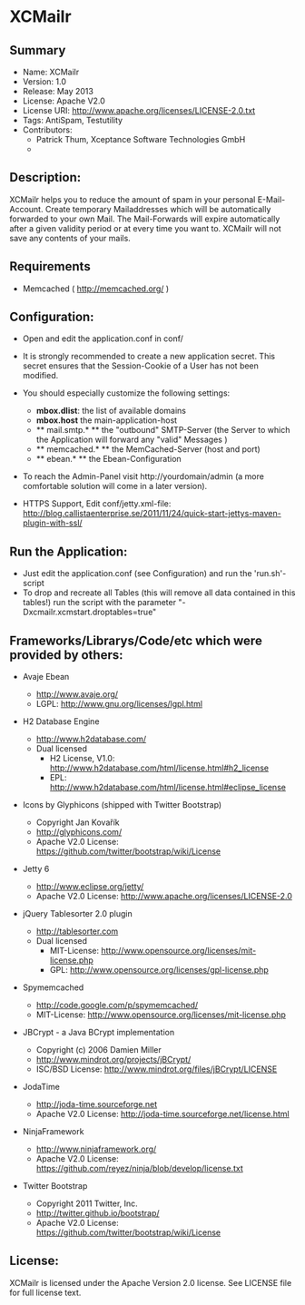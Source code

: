 XCMailr
=======
Summary
------
 * Name: XCMailr
 * Version: 1.0
 * Release: May 2013
 * License: Apache V2.0
 * License URI: http://www.apache.org/licenses/LICENSE-2.0.txt
 * Tags: AntiSpam, Testutility
 * Contributors:
    * Patrick Thum, Xceptance Software Technologies GmbH
    *  

Description:
------------
XCMailr helps you to reduce the amount of spam in your personal E-Mail-Account. Create temporary Mailaddresses which will be automatically forwarded to your own Mail. The Mail-Forwards will expire automatically after a given validity period or at every time you want to. XCMailr will not save any contents of your mails.


Requirements
-------------
 * Memcached ( http://memcached.org/ )


Configuration:
--------------
 * Open and edit the application.conf in conf/ 
 * It is strongly recommended to create a new application secret. This secret ensures that the Session-Cookie of a User has not been modified. 
 * You should especially customize the following settings:
    * **mbox.dlist**: the list of available domains
    * **mbox.host** the main-application-host 
    * ** mail.smtp.* ** the "outbound" SMTP-Server (the Server to which the Application will forward any "valid" Messages )
    * ** memcached.* ** the MemCached-Server (host and port)
    * ** ebean.* ** the Ebean-Configuration

 * To reach the Admin-Panel visit http://yourdomain/admin (a more comfortable solution will come in a later version).
 * HTTPS Support, Edit conf/jetty.xml-file: http://blog.callistaenterprise.se/2011/11/24/quick-start-jettys-maven-plugin-with-ssl/

Run the Application:
--------------------
 * Just edit the application.conf (see Configuration) and run the 'run.sh'-script
 * To drop and recreate all Tables (this will remove all data contained in this tables!) run the script with the parameter "-Dxcmailr.xcmstart.droptables=true"


Frameworks/Librarys/Code/etc which were provided by others:
-----------------------------------------------------------
 * Avaje Ebean 
    * http://www.avaje.org/
    * LGPL: http://www.gnu.org/licenses/lgpl.html

 * H2 Database Engine
    * http://www.h2database.com/
    * Dual licensed
         * H2 License, V1.0: http://www.h2database.com/html/license.html#h2_license
         * EPL: http://www.h2database.com/html/license.html#eclipse_license

 * Icons by Glyphicons (shipped with Twitter Bootstrap)
    * Copyright Jan Kovařík
    * http://glyphicons.com/
    * Apache V2.0 License: https://github.com/twitter/bootstrap/wiki/License

 * Jetty 6
    * http://www.eclipse.org/jetty/
    * Apache V2.0 License: http://www.apache.org/licenses/LICENSE-2.0
  	
 * jQuery Tablesorter 2.0 plugin
    * http://tablesorter.com
    * Dual licensed 
         * MIT-License: http://www.opensource.org/licenses/mit-license.php
         * GPL: http://www.opensource.org/licenses/gpl-license.php

 * Spymemcached
    * http://code.google.com/p/spymemcached/
    * MIT-License: http://www.opensource.org/licenses/mit-license.php

 * JBCrypt - a Java BCrypt implementation 
    * Copyright (c) 2006 Damien Miller
    * http://www.mindrot.org/projects/jBCrypt/
    * ISC/BSD License: http://www.mindrot.org/files/jBCrypt/LICENSE

 * JodaTime
    * http://joda-time.sourceforge.net
    * Apache V2.0 License: http://joda-time.sourceforge.net/license.html

 * NinjaFramework
    * http://www.ninjaframework.org/
    * Apache V2.0 License: https://github.com/reyez/ninja/blob/develop/license.txt

 * Twitter Bootstrap
    * Copyright 2011 Twitter, Inc.
    * http://twitter.github.io/bootstrap/
    * Apache V2.0 License: https://github.com/twitter/bootstrap/wiki/License




License:
--------
XCMailr is licensed under the Apache Version 2.0 license.
See LICENSE file for full license text.
